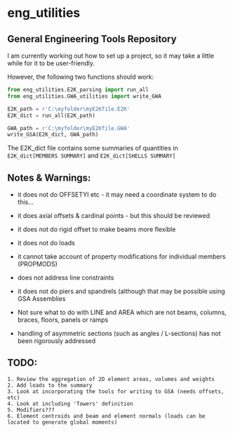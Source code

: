 # eng_utilities
## General Engineering Tools Repository

I am currently working out how to set up a project, so it may take a little while for it to be user-friendly.

However, the following two functions should work:

```python
from eng_utilities.E2K_parsing import run_all
from eng_utilities.GWA_utilities import write_GWA

E2K_path = r'C:\myfolder\myE2Kfile.E2K'
E2K_dict = run_all(E2K_path)

GWA_path = r'C:\myfolder\myE2Kfile.GWA'
write_GSA(E2K_dict, GWA_path)
```

The E2K_dict file contains some summaries of quantities in `E2K_dict[MEMBERS SUMMARY]` and `E2K_dict[SHELLS SUMMARY]`

## Notes & Warnings:
- it does not do OFFSETYI etc - it may need a coordinate system to do this...
- it does axial offsets & cardinal points - but this should be reviewed
- it does not do rigid offset to make beams more flexible
- it does not do loads
- it cannot take account of property modifications for individual members (PROPMODS)
- does not address line constraints

- it does not do piers and spandrels (although that may be possible using GSA Assemblies
- Not sure what to do with LINE and AREA which are not beams, columns, braces, floors, panels or ramps
- handling of asymmetric sections (such as angles / L-sections) has not been rigorously addressed

## TODO: 
    1. Review the aggregation of 2D element areas, volumes and weights   
    2. Add loads to the summary
    3. Look at incorporating the tools for writing to GSA (needs offsets, etc)
    4. Look at including 'Towers' definition
    5. Modifiers???
    6. Element centroids and beam and element normals (loads can be located to generate global moments)

